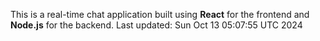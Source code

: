 This is a real-time chat application built using **React** for the frontend and **Node.js** for the backend.
Last updated: Sun Oct 13 05:07:55 UTC 2024
